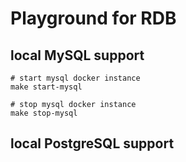 # Playground for RDB

## local MySQL support

```shell
# start mysql docker instance
make start-mysql

# stop mysql docker instance
make stop-mysql
```

## local PostgreSQL support
